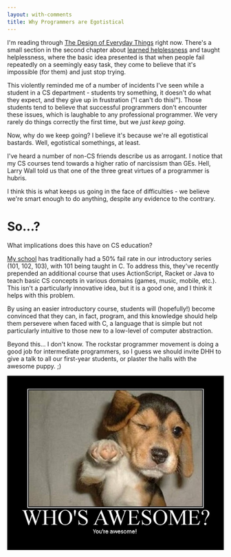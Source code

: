 ```yaml
---
layout: with-comments
title: Why Programmers are Egotistical
---
```


I'm reading through [The Design of Everyday Things] right now.  There's a small
section in the second chapter about [learned helplessness] and taught
helplessness, where the basic idea presented is that when people fail
repeatedly on a seemingly easy task, they come to believe that it's impossible
(for them) and just stop trying.

This violently reminded me of a number of incidents I've seen while a student
in a CS department - students try something, it doesn't do what they expect,
and they give up in frustration ("I can't do this!").  Those students tend to
believe that successful programmers don't encounter these issues, which is
laughable to any professional programmer.  We very rarely do things correctly
the first time, but we *just keep going*.

Now, why do we keep going?  I believe it's because we're all egotistical
bastards.  Well, egotistical somethings, at least.

I've heard a number of non-CS friends describe us as arrogant.  I notice
that my CS courses tend towards a higher ratio of narcissism than GEs.  Hell,
Larry Wall told us that one of the three great virtues of a programmer is
hubris.

I think this is what keeps us going in the face of difficulties - we believe
we're smart enough to do anything, despite any evidence to the contrary.

# So...? #

What implications does this have on CS education?

[My school] has traditionally had a 50% fail rate in our introductory series
(101, 102, 103), with 101 being taught in C.  To address this, they've recently
prepended an additional course that uses ActionScript, Racket or Java to teach
basic CS concepts in various domains (games, music, mobile, etc.).  This isn't
a particularly innovative idea, but it is a good one, and I think it helps with
this problem.

By using an easier introductory course, students will (hopefully!) become
convinced that they can, in fact, program, and this knowledge should help them
persevere when faced with C, a language that is simple but not particularly
intuitive to those new to a low-level of computer abstraction.

Beyond this... I don't know.  The rockstar programmer movement is doing a good
job for intermediate programmers, so I guess we should invite DHH to give a
talk to all our first-year students, or plaster the halls with the awesome
puppy. ;)

![Who's awesome?  You're awesome!](/media/images/posts/2011-11-21-why-programmers-are-egotistical/youre-awesome.jpg)

[The Design of Everyday Things]: http://www.amazon.com/Design-Everyday-Things-Donald-Norman/dp/0465067107/
[learned helplessness]: http://en.wikipedia.org/wiki/Learned_helplessness
[My school]: http://www.csc.calpoly.edu/

